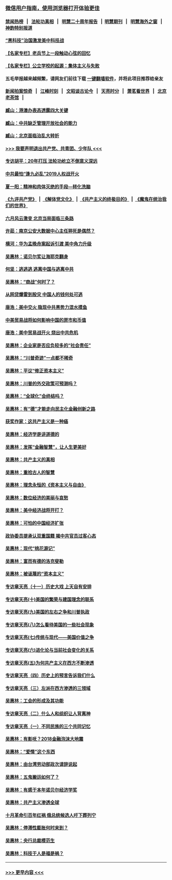 ### [微信用户指南，使用浏览器打开体验更佳](https://github.com/gfw-breaker/banned-news1/blob/master/indexes/wechat-guide.md?t=0)
#### [禁闻热榜](热点新闻.md?t=0)  &nbsp;&nbsp;|&nbsp;&nbsp; [法轮功真相](https://github.com/gfw-breaker/truth/blob/master/README.md?t=0) &nbsp;&nbsp;|&nbsp;&nbsp; [明慧二十周年报告](https://github.com/gfw-breaker/mh-reports/blob/master/README.md?t=0) &nbsp;&nbsp;|&nbsp;&nbsp;[明慧期刊](https://github.com/gfw-breaker/mh-qikan) &nbsp;&nbsp;|&nbsp;&nbsp; [明慧海外之窗](https://github.com/gfw-breaker/mh-news/blob/master/README.md?t=0) &nbsp;&nbsp;|&nbsp;&nbsp; [神韵特别报道](https://github.com/gfw-breaker/mh-news/blob/master/shenyun.md?t=0)
#### [“黑科技”治国激发美中科技战](../pages/nsc423/n11638056.md?t=02070622) 
#### [【名家专栏】老兵节上一段触动心弦的回忆](../pages/nsc423/n11646016.md?t=02070622) 
#### [【名家专栏】公立学校的起源：集体主义与失败](../pages/nsc423/n11601833.md?t=02070622) 
#### 五毛举报越来越频繁，请网友们前往下载 [一键翻墙软件](https://github.com/gfw-breaker/ssr-accounts)，并将此项目推荐给亲友
#### [新闻拍案惊奇](https://github.com/gfw-breaker/banned-news1/blob/master/pages/link4.md) &nbsp;&nbsp;|&nbsp;&nbsp; [江峰时刻](https://github.com/gfw-breaker/banned-news1/blob/master/pages/link4.md) &nbsp;&nbsp;|&nbsp;&nbsp; [文昭谈古论今](https://github.com/gfw-breaker/banned-news1/blob/master/pages/link4.md) &nbsp;&nbsp;|&nbsp;&nbsp; [天亮时分](https://github.com/gfw-breaker/banned-news1/blob/master/pages/link4.md) &nbsp;&nbsp;|&nbsp;&nbsp; [萧茗看世界](https://github.com/gfw-breaker/banned-news1/blob/master/pages/link4.md) &nbsp;&nbsp;|&nbsp;&nbsp; [北京老茶馆](https://github.com/gfw-breaker/banned-news1/blob/master/pages/link4.md) &nbsp;&nbsp;|&nbsp;&nbsp; 
#### [臧山：港澳办表态透露四大关键](../pages/nsc423/n11421628.md?t=02070622) 
#### [臧山：中共缺乏管理开放社会的能力](../pages/nsc423/n11407457.md?t=02070622) 
#### [臧山：北京面临治乱大转折](../pages/nsc423/n11406895.md?t=02070622) 
#### [>>> 我要声明退出共产党、共青团、少年队 <<<](https://github.com/begood0513/goodnews/blob/master/quit/letter.md) 
#### [专访胡平：20年打压 法轮功屹立不倒意义深远](../pages/nsc423/n11398800.md?t=02070622) 
#### [中共最怕“逢九必乱”2019人权战开火](../pages/nsc423/n11385248.md?t=02070622) 
#### [夏一阳：精神和肉体灭绝的手段—转化洗脑](../pages/nsc423/n11368250.md?t=02070622) 
#### [《九评共产党》](https://github.com/begood0513/9ping.md/blob/master/README.md) &nbsp;|&nbsp; [《解体党文化》](../../../../jtdwh.md/blob/master/README.md)  &nbsp;|&nbsp; [《共产主义的终极目的》](../../../../gczydzjmd.md/blob/master/README.md) &nbsp;|&nbsp; [《魔鬼在统治我们的世界》](../../../../mgztzwmdsj.md/blob/master/README.md) 
#### [六月风云激变 北京当局面临三条路](../pages/nsc423/n11313668.md?t=02070622) 
#### [许茹：南京公安大数据中心主任猝死是偶然？](../pages/nsc423/n11064744.md?t=02070622) 
#### [横河：华为孟晚舟案起诉引渡 美中角力升级](../pages/nsc423/n11027230.md?t=02070622) 
#### [吴惠林：诺贝尔奖让海耶克翻身](../pages/nsc423/n10890049.md?t=02070622) 
#### [何坚：逃逃逃 逃离中国与逃离中共](../pages/nsc423/n10592891.md?t=02070622) 
#### [吴惠林：“商战”何时了？](../pages/nsc423/n10573558.md?t=02070622) 
#### [从网贷爆雷到股灾 中国人的钱何处可逃](../pages/nsc423/n10572800.md?t=02070622) 
#### [唐浩：美中交火 隐现中共黑势力混水摸鱼](../pages/nsc423/n10544040.md?t=02070622) 
#### [中美贸易战将如何影响中国的房市和币值](../pages/nsc423/n10543697.md?t=02070622) 
#### [唐浩：美中贸易战开火 烧出中共危机](../pages/nsc423/n10540126.md?t=02070622) 
#### [吴惠林：企业家是否应负较多的“社会责任”](../pages/nsc423/n10535022.md?t=02070622) 
#### [吴惠林：“川普奇迹”一点都不稀奇](../pages/nsc423/n10512808.md?t=02070622) 
#### [吴惠林：平议“修正资本主义”](../pages/nsc423/n10495724.md?t=02070622) 
#### [吴惠林：川普的外交政策可预测吗？](../pages/nsc423/n10462387.md?t=02070622) 
#### [吴惠林：“全球化”会终结吗？](../pages/nsc423/n10452838.md?t=02070622) 
#### [吴惠林：有“德”才能走向民主化金融创新之路](../pages/nsc423/n10432292.md?t=02070622) 
#### [获奖作家：这共产主义是一种癌](../pages/nsc423/n10431541.md?t=02070622) 
#### [吴惠林：经济学是讲道德的](../pages/nsc423/n10398014.md?t=02070622) 
#### [吴惠林：发挥“金融智慧”，让人生更美好](../pages/nsc423/n10375019.md?t=02070622) 
#### [吴惠林：共产主义的真相](../pages/nsc423/n10351394.md?t=02070622) 
#### [吴惠林：重拾古人的智慧](../pages/nsc423/n10337691.md?t=02070622) 
#### [吴惠林：理念永恒的《资本主义与自由》](../pages/nsc423/n10316274.md?t=02070622) 
#### [吴惠林：数位经济的美丽与哀愁](../pages/nsc423/n10292946.md?t=02070622) 
#### [吴惠林：美中经济战将开打？](../pages/nsc423/n10258825.md?t=02070622) 
#### [吴惠林：可怕的中国经济扩张](../pages/nsc423/n10219147.md?t=02070622) 
#### [政协委员提承认双重国籍 揭中共官员过客心态](../pages/nsc423/n10208809.md?t=02070622) 
#### [吴惠林：现代“桃花源记”](../pages/nsc423/n10185234.md?t=02070622) 
#### [吴惠林：富而有德的洛克斐勒](../pages/nsc423/n10142264.md?t=02070622) 
#### [吴惠林：被诬蔑的“资本主义”](../pages/nsc423/n10124816.md?t=02070622) 
#### [专访章天亮（十一）历史大戏 上天自有安排](../pages/nsc423/n10094905.md?t=02070622) 
#### [专访章天亮(十)美国的繁荣与建国理念的联系](../pages/nsc423/n10094899.md?t=02070622) 
#### [专访章天亮(九)美国的左右之争和川普执政](../pages/nsc423/n10094889.md?t=02070622) 
#### [专访章天亮(八)怎么看待美国的一些社会现象](../pages/nsc423/n10094857.md?t=02070622) 
#### [专访章天亮(七)传统与现代——美国价值之争](../pages/nsc423/n10093140.md?t=02070622) 
#### [专访章天亮(六)进化论与当前社会变化的关系](../pages/nsc423/n10092036.md?t=02070622) 
#### [专访章天亮(五)为何共产主义在西方不断渗透](../pages/nsc423/n10083620.md?t=02070622) 
#### [专访章天亮（四）历史上的预言告诉我们什么](../pages/nsc423/n10083606.md?t=02070622) 
#### [专访章天亮（三）左派在西方渗透的三领域](../pages/nsc423/n10081115.md?t=02070622) 
#### [吴惠林：工会的形成及其功能](../pages/nsc423/n10080633.md?t=02070622) 
#### [专访章天亮（二）什么人和组织让人背离神](../pages/nsc423/n10076637.md?t=02070622) 
#### [专访章天亮（一）不同民族的三个共同记忆](../pages/nsc423/n10074188.md?t=02070622) 
#### [吴惠林：有影呒？2018金融泡沫大地震](../pages/nsc423/n10040534.md?t=02070622) 
#### [吴惠林：“爱情”这个东西](../pages/nsc423/n10019423.md?t=02070622) 
#### [吴惠林：由台湾劳动部政次请辞说起](../pages/nsc423/n9979679.md?t=02070622) 
#### [吴惠林：五鬼搬运如何了？](../pages/nsc423/n9925338.md?t=02070622) 
#### [吴惠林：有感于本年诺贝尔经济学奖](../pages/nsc423/n9871883.md?t=02070622) 
#### [吴惠林：共产主义渗透全球](../pages/nsc423/n9812748.md?t=02070622) 
#### [十月革命引百年红祸 俄总统候选人吁下葬列宁](../pages/nsc423/n9810182.md?t=02070622) 
#### [吴惠林：停滞性膨胀何时来到？](../pages/nsc423/n9764136.md?t=02070622) 
#### [吴惠林：央行总裁模范生](../pages/nsc423/n9728134.md?t=02070622) 
#### [吴惠林：科技于人是福是祸？](../pages/nsc423/n9672982.md?t=02070622) 

----
#### [ >>> 更早内容 <<< ](../indexes/nsc423-earlier.md)
